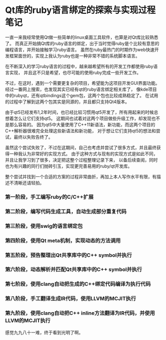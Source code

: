 # Qt库的ruby语言绑定的探索与实现过程笔记

一直一来我经常使用Qt做一些简单的linux桌面工具软件，也算是对Qt库比较熟悉了。
而真正开始搞Qt库的ruby语言的绑定，出于当时觉得ruby是个比较有意思的编程语言，并开始接触学习ruby语言。
虽然在ruby最热门的时期作为web快速开发框架面世的，实现上我认为ruby也是一种非常不错的系统脚本语言。

在不断深入的学习ruby语言的过程中，越来越希望所有的开发工作都使用ruby语言实现，
并且这不只是希望，也尽可能的使用ruby完成一些开发工作。

不过，在这时，遇到一个需要更复杂的项目，希望能为这项目开发GUI界面功能。
经过一番网上搜索，也发现其实已经有qt的ruby语言绑定相关库了，
像kde项目中的rubyqt，还有qtbindings这个gem包，这两个包也比较成熟稳定了。
在试用的过程中了解到这两个包其实是同源的，并且都只支持Qt4版本。

由于qt5已经发布1,2年时间，也已经比较习惯用qt5开发了，所有用起来的时候总想着怎么让它们支持qt5。
这期间也试着对这两个项目做些升级工作，却发现也不是那么容易的。
因为qt5中大量使用了C++11新语法，新功能，而这两个项目的C++解析器很难完全处理这些新语法和新功能，
对于想让它们支持qt5的想法和尝试，最终以失败告终了。

虽然这个尝试失败了，不过在这期间，自己也考虑并尝试了很多方式，并且最终获得一种我认为非常好的实现方式。
由于这种方式与现有的实现方式是如此不同，并且让我学习到了很多，决定把这整个过程整理记录下来，
以备后续查阅，同时也为有兴趣的同行们抛砖引玉，实现更完善易用的ruby/qt开发库。

整个尝试并找到一个合适的方案的过程非常曲折，再加上本人写作水平有限，有描述不清晰还请轻拍。

### 第一阶段，手工编写ruby的C/C++扩展


### 第二阶段，编写代码生成工具，自动生成部分重复代码


### 第三阶段，使用swig的语言绑定包


### 第四阶段，使用Qt meta机制，实现动态的方法调用


### 第五阶段，预告整理出Qt共享库中的C++ symbol并执行


### 第六阶段，动态解析并匹配Qt共享库中的C++ symbol并执行


### 第七阶段，使用clang自动把生成的C++绑定代码编译为执行代码


### 第八阶段，手工翻译生成IR代码，使用LLVM的MCJIT执行


### 第九阶段，使用clang自动把C++ inline方法翻译为IR代码，并使用LLVM的MCJIT执行

感觉九九八十一难，终于看到光明了啊。


